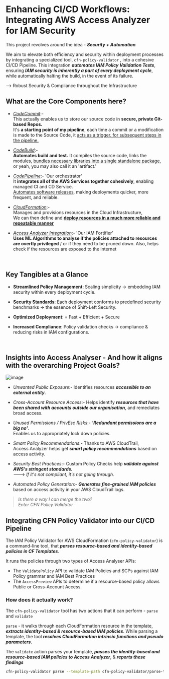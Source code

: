 # Enhancing CI/CD Workflows: Integrating AWS Access Analyzer for IAM Security

This project revolves around the idea - **_Security + Automation_**  

We aim to elevate both efficiency and security within deployment processes by integrating a specialized tool, `cfn-policy-validator` , into a cohesive CI/CD Pipeline. This integration _**automates IAM Policy Validation Tests**_, ensuring **_IAM security is inherently a part of every deployment cycle_**, while automatically halting the build, in the event of its failure.  

--> Robust Security & Compliance throughout the Infrastructure


## What are the Core Components here?

- _<ins>CodeCommit</ins>_:- </br>
 This actually enables us to store our source code in **secure, private Git-based Repos.** </br> It's **a starting point of my pipeline**, each time a commit or a modification is made to the Source Code, it <ins>acts as a trigger, for subsequent steps in the pipeline.</ins>
  
- _<ins>CodeBuild</ins>_:-</br>**Automates build and test.** It compiles the source code, links the modules, <ins>bundles necessary libraries into a single standalone package</ins>, or yeah, you may also call it an 'artifact.'

- _<ins>CodePipeline</ins>_:- 'Our orchestrator' </br>
It **integrates all of the AWS Services together cohesively**, enabling managed CI and CD Service. </br>
   <ins>Automates software releases</ins>, making deployments quicker, more frequent, and reliable.

- _<ins>CloudFormation</ins>_:- </br>Manages and provisions resources in the Cloud Infrastructure, </br> We can then define and <ins>**deploy resources in a much more reliable and repeatable manner**</ins> 

- _<ins>Access Analyzer Integration</ins>_:- 'Our IAM Fortifier'  </br> **Uses ML Algorithms to analyse if the policies attached to resources are overtly privileged** / or if they need to be pruned down. Also, helps check if the resources are exposed to the internet

</br>


## Key Tangibles at a Glance

- **Streamlined Policy Management**: Scaling simplicity -> embedding IAM security  within every deployment cycle.

- **Security Standards**: Each deployment  conforms to predefined security benchmarks -> the essence of Shift-Left Security.

- **Optimized Deployment**: = Fast + Efficient + Secure

- **Increased Compliance**: Policy validation checks -> compliance & reducing risks in IAM configurations.

</br>

## Insights into Access Analyser - And how it aligns with the overarching Project Goals?

![image](https://github.com/TanishkaMarrott/Integrating-AWS-IAM-Access-Analyzer-in-a-CI-CD-Pipeline/assets/78227704/13167157-1519-4296-a575-4dbbae7e1368)


 - _Unwanted Public Exposure_:- Identifies resources **_accessible to an external entity_**. </br>

 - _Cross-Account Resource Access_:- Helps identify ***resources that have been shared with accounts outside our organisation***, and remediates broad access. </br>

 - _Unused Permissions / PrivEsc Risks_:-  **_'Redundant permissions are a big no'_**. </br> Enables us to appropriately lock down policies. </br>

- _Smart Policy Recommendations_:- Thanks to AWS CloudTrail, </br> Access Analyzer helps get **_smart policy recommendations_** based on access activity. </br>

- _Security Best Practices_:- Custom Policy Checks help **_validate against AWS's stringent standards._** </br> ---> _If it's not compliant, it's not going through._ </br>

- _Automated Policy Generation_:- **_Generates fine-grained IAM policies_** based on access activity in your AWS CloudTrail logs. </br>


> _Is there a way I can merge the two? </br> Enter CFN Policy Validator_

## Integrating CFN Policy Validator into our CI/CD Pipeline 


The IAM Policy Validator for AWS CloudFormation (`cfn-policy-validator`) is a command-line tool, that **_parses resource-based and identity-based policies in CF Templates_**.

 It runs the policies through two types of Access Analyser APIs:

- The `ValidatePolicy` API to validate IAM Policies and SCPs against IAM Policy grammar and IAM Best Practices
- The `AccessPreview` APIs to determine if a resource-based policy allows Public or Cross-Account Access.

### How does it actually work?

The `cfn-policy-validator` tool has two actions that it can perform - `parse` and `validate`

`parse` - it walks through each CloudFormation resource in the template, **_extracts identity-based & resource-based IAM policies_**. While parsing a template, the tool **_resolves CloudFormation intrinsic functions  and pseudo parameters_**. 

The `validate` action parses your template, **_passes the identity-based and resource-based IAM policies to Access Analyzer_**, & **_reports these findings_**

```bash
cfn-policy-validator parse --template-path cfn-policy-validator/parse-template.json --region us-east-1
```

























